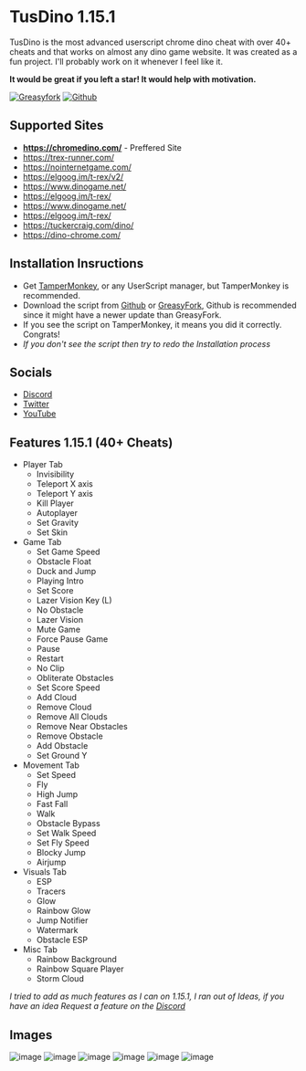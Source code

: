 # TusDino 1.15.1
TusDino is the most advanced userscript chrome dino cheat with over 40+ cheats and that works on almost any dino game website. It was created as a fun project. I'll probably work on it whenever I feel like it.

**It would be great if you left a star! It would help with motivation.**

[![Greasyfork](https://img.shields.io/greasyfork/dt/457594?color=blue&label=greasyfork%20install&style=for-the-badge)](https://greasyfork.org/en/scripts/457594/) [![Github](https://img.shields.io/github/downloads/nonumbershere/TusDino/tusdino/total?color=blue&label=github&style=for-the-badge)](https://github.com/nonumbershere/TusDino/releases/latest)

## Supported Sites
- **https://chromedino.com/** - Preffered Site
- https://trex-runner.com/
- https://nointernetgame.com/
- https://elgoog.im/t-rex/v2/
- https://www.dinogame.net/
- https://elgoog.im/t-rex/
- https://www.dinogame.net/
- https://elgoog.im/t-rex/
- https://tuckercraig.com/dino/
- https://dino-chrome.com/

## Installation Insructions
- Get [TamperMonkey](https://chrome.google.com/webstore/detail/tampermonkey/dhdgffkkebhmkfjojejmpbldmpobfkfo), or any UserScript manager, but TamperMonkey is recommended.
- Download the script from [Github](https://github.com/nonumbershere/TusDino/raw/main/tusdino.user.js) or [GreasyFork](), Github is recommended since it might have a newer update than GreasyFork.
- If you see the script on TamperMonkey, it means you did it correctly. Congrats!
- *If you don't see the script then try to redo the Installation process*

## Socials
- [Discord](https://discord.gg/6eaDrx5J9s)
- [Twitter](https://twitter.com/LapideDev)
- [YouTube](https://www.youtube.com/watch?v=ZdfO_ocV8PI)

## Features 1.15.1 (40+ Cheats)
- Player Tab
  - Invisibility
  - Teleport X axis 
  - Teleport Y axis
  - Kill Player
  - Autoplayer
  - Set Gravity 
  - Set Skin
- Game Tab
  - Set Game Speed
  - Obstacle Float
  - Duck and Jump
  - Playing Intro
  - Set Score
  - Lazer Vision Key (L)
  - No Obstacle
  - Lazer Vision
  - Mute Game
  - Force Pause Game
  - Pause
  - Restart
  - No Clip
  - Obliterate Obstacles
  - Set Score Speed
  - Add Cloud
  - Remove Cloud
  - Remove All Clouds
  - Remove Near Obstacles
  - Remove Obstacle
  - Add Obstacle
  - Set Ground Y
- Movement Tab
  - Set Speed
  - Fly
  - High Jump
  - Fast Fall
  - Walk
  - Obstacle Bypass
  - Set Walk Speed
  - Set Fly Speed
  - Blocky Jump
  - Airjump
- Visuals Tab
  - ESP
  - Tracers
  - Glow
  - Rainbow Glow
  - Jump Notifier
  - Watermark
  - Obstacle ESP
- Misc Tab
  - Rainbow Background
  - Rainbow Square Player
  - Storm Cloud

*I tried to add as much features as I can on 1.15.1, I ran out of Ideas, if you have an idea Request a feature on the [Discord](https://discord.gg/6eaDrx5J9s)*

## Images
![image](https://user-images.githubusercontent.com/64395933/210926671-344bb9af-93d0-4969-bd54-b354028e78b6.png)
![image](https://user-images.githubusercontent.com/64395933/210926683-cea75595-8889-4852-bf14-ebe7ae5840de.png)
![image](https://user-images.githubusercontent.com/64395933/210926697-73db4405-5dd3-4f68-b286-51a44ae56f7e.png)
![image](https://user-images.githubusercontent.com/64395933/210926703-bdedbca9-59f7-407c-9683-0aa8f9633ee5.png)
![image](https://user-images.githubusercontent.com/64395933/210926710-55f6f022-25b3-45a6-8be1-1f95f7f7f510.png)
![image](https://user-images.githubusercontent.com/64395933/210926763-c6a27928-b3ba-47e7-a0e7-0a052e423575.png)


